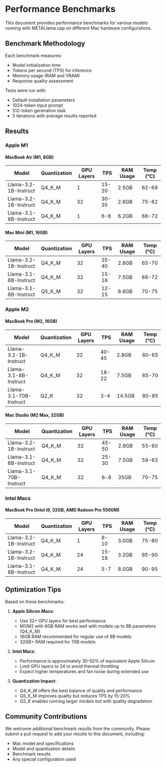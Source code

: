 # Performance Benchmarks

This document provides performance benchmarks for various models running with METALlama.cpp on different Mac hardware configurations.

## Benchmark Methodology

Each benchmark measures:
- Model initialization time
- Tokens per second (TPS) for inference
- Memory usage (RAM and VRAM)
- Response quality assessment

Tests were run with:
- Default installation parameters
- 1024-token input prompt
- 512-token generation task
- 5 iterations with average results reported

## Results

### Apple M1

#### MacBook Air (M1, 8GB)

| Model | Quantization | GPU Layers | TPS | RAM Usage | Temp (°C) |
|-------|--------------|------------|-----|-----------|-----------|
| Llama-3.2-1B-Instruct | Q4_K_M | 1 | 15-20 | 2.5GB | 62-68 |
| Llama-3.2-1B-Instruct | Q4_K_M | 32 | 30-35 | 2.8GB | 75-82 |
| Llama-3.1-8B-Instruct | Q4_K_M | 1 | 6-8 | 6.2GB | 68-72 |

#### Mac Mini (M1, 16GB)

| Model | Quantization | GPU Layers | TPS | RAM Usage | Temp (°C) |
|-------|--------------|------------|-----|-----------|-----------|
| Llama-3.2-1B-Instruct | Q4_K_M | 32 | 35-40 | 2.8GB | 65-70 |
| Llama-3.1-8B-Instruct | Q4_K_M | 32 | 15-18 | 7.5GB | 68-72 |
| Llama-3.1-8B-Instruct | Q5_K_M | 32 | 12-15 | 8.8GB | 70-75 |

### Apple M2

#### MacBook Pro (M2, 16GB)

| Model | Quantization | GPU Layers | TPS | RAM Usage | Temp (°C) |
|-------|--------------|------------|-----|-----------|-----------|
| Llama-3.2-1B-Instruct | Q4_K_M | 32 | 40-45 | 2.8GB | 60-65 |
| Llama-3.1-8B-Instruct | Q4_K_M | 32 | 18-22 | 7.5GB | 65-70 |
| Llama-3.1-70B-Instruct | Q2_K | 32 | 3-4 | 14.5GB | 80-85 |

#### Mac Studio (M2 Max, 32GB)

| Model | Quantization | GPU Layers | TPS | RAM Usage | Temp (°C) |
|-------|--------------|------------|-----|-----------|-----------|
| Llama-3.2-1B-Instruct | Q4_K_M | 32 | 45-50 | 2.8GB | 55-60 |
| Llama-3.1-8B-Instruct | Q4_K_M | 32 | 25-30 | 7.5GB | 58-63 |
| Llama-3.1-70B-Instruct | Q4_K_M | 32 | 6-8 | 35GB | 70-75 |

### Intel Macs

#### MacBook Pro (Intel i9, 32GB, AMD Radeon Pro 5500M)

| Model | Quantization | GPU Layers | TPS | RAM Usage | Temp (°C) |
|-------|--------------|------------|-----|-----------|-----------|
| Llama-3.2-1B-Instruct | Q4_K_M | 1 | 8-10 | 3.0GB | 75-80 |
| Llama-3.2-1B-Instruct | Q4_K_M | 24 | 15-18 | 3.2GB | 85-90 |
| Llama-3.1-8B-Instruct | Q4_K_M | 24 | 5-7 | 8.0GB | 90-95 |

## Optimization Tips

Based on these benchmarks:

1. **Apple Silicon Macs**:
   - Use 32+ GPU layers for best performance
   - M1/M2 with 8GB RAM works well with models up to 8B parameters (Q4_K_M)
   - 16GB RAM recommended for regular use of 8B models
   - 32GB+ RAM required for 70B models

2. **Intel Macs**:
   - Performance is approximately 30-50% of equivalent Apple Silicon
   - Limit GPU layers to 24 to avoid thermal throttling
   - Expect higher temperatures and fan noise during extended use

3. **Quantization Impact**:
   - Q4_K_M offers the best balance of quality and performance
   - Q5_K_M improves quality but reduces TPS by 15-20%
   - Q2_K enables running larger models but with quality degradation

## Community Contributions

We welcome additional benchmark results from the community. Please submit a pull request to add your results to this document, including:

- Mac model and specifications
- Model and quantization details
- Benchmark results
- Any special configuration used